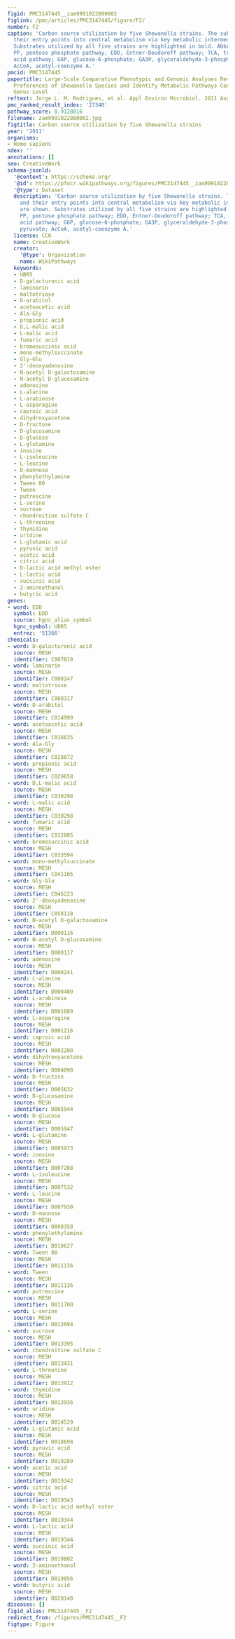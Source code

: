 ```yaml
---
figid: PMC3147445__zam9991022880002
figlink: /pmc/articles/PMC3147445/figure/F2/
number: F2
caption: 'Carbon source utilization by five Shewanella strains. The substrates and
  their entry points into central metabolism via key metabolic intermediates are shown.
  Substrates utilized by all five strains are highlighted in bold. Abbreviations:
  PP, pentose phosphate pathway; EDD, Entner-Doudoroff pathway; TCA, tricarboxylic
  acid pathway; G6P, glucose-6-phosphate; GA3P, glyceraldehyde-3-phosphate; PYR, pyruvate;
  AcCoA, acetyl-coenzyme A.'
pmcid: PMC3147445
papertitle: Large-Scale Comparative Phenotypic and Genomic Analyses Reveal Ecological
  Preferences of Shewanella Species and Identify Metabolic Pathways Conserved at the
  Genus Level   .
reftext: Jorge L. M. Rodrigues, et al. Appl Environ Microbiol. 2011 Aug;77(15):5352-5360.
pmc_ranked_result_index: '27340'
pathway_score: 0.9128816
filename: zam9991022880002.jpg
figtitle: Carbon source utilization by five Shewanella strains
year: '2011'
organisms:
- Homo sapiens
ndex: ''
annotations: []
seo: CreativeWork
schema-jsonld:
  '@context': https://schema.org/
  '@id': https://pfocr.wikipathways.org/figures/PMC3147445__zam9991022880002.html
  '@type': Dataset
  description: 'Carbon source utilization by five Shewanella strains. The substrates
    and their entry points into central metabolism via key metabolic intermediates
    are shown. Substrates utilized by all five strains are highlighted in bold. Abbreviations:
    PP, pentose phosphate pathway; EDD, Entner-Doudoroff pathway; TCA, tricarboxylic
    acid pathway; G6P, glucose-6-phosphate; GA3P, glyceraldehyde-3-phosphate; PYR,
    pyruvate; AcCoA, acetyl-coenzyme A.'
  license: CC0
  name: CreativeWork
  creator:
    '@type': Organization
    name: WikiPathways
  keywords:
  - UBR5
  - D-galacturonic acid
  - laminarin
  - maltotriose
  - D-arabitol
  - acetoacetic acid
  - Ala-Gly
  - propionic acid
  - D,L-malic acid
  - L-malic acid
  - fumaric acid
  - bromosuccinic acid
  - mono-methylsuccinate
  - Gly-Glu
  - 2'-deoxyadenosine
  - N-acetyl D-galactosamine
  - N-acetyl D-glucosamine
  - adenosine
  - L-alanine
  - L-arabinose
  - L-asparagine
  - caproic acid
  - dihydroxyacetone
  - D-fructose
  - D-glucosamine
  - D-glucose
  - L-glutamine
  - inosine
  - L-isoleucine
  - L-leucine
  - D-mannose
  - phenylethylamine
  - Tween 80
  - Tween
  - putrescine
  - L-serine
  - sucrose
  - chondroitine sulfate C
  - L-threonine
  - thymidine
  - uridine
  - L-glutamic acid
  - pyruvic acid
  - acetic acid
  - citric acid
  - D-lactic acid methyl ester
  - L-lactic acid
  - succinic acid
  - 2-aminoethanol
  - butyric acid
genes:
- word: EDD
  symbol: EDD
  source: hgnc_alias_symbol
  hgnc_symbol: UBR5
  entrez: '51366'
chemicals:
- word: D-galacturonic acid
  source: MESH
  identifier: C007819
- word: laminarin
  source: MESH
  identifier: C008247
- word: maltotriose
  source: MESH
  identifier: C008317
- word: D-arabitol
  source: MESH
  identifier: C014999
- word: acetoacetic acid
  source: MESH
  identifier: C016635
- word: Ala-Gly
  source: MESH
  identifier: C028872
- word: propionic acid
  source: MESH
  identifier: C029658
- word: D,L-malic acid
  source: MESH
  identifier: C030298
- word: L-malic acid
  source: MESH
  identifier: C030298
- word: fumaric acid
  source: MESH
  identifier: C032005
- word: bromosuccinic acid
  source: MESH
  identifier: C033594
- word: mono-methylsuccinate
  source: MESH
  identifier: C041105
- word: Gly-Glu
  source: MESH
  identifier: C046223
- word: 2'-deoxyadenosine
  source: MESH
  identifier: C058118
- word: N-acetyl D-galactosamine
  source: MESH
  identifier: D000116
- word: N-acetyl D-glucosamine
  source: MESH
  identifier: D000117
- word: adenosine
  source: MESH
  identifier: D000241
- word: L-alanine
  source: MESH
  identifier: D000409
- word: L-arabinose
  source: MESH
  identifier: D001089
- word: L-asparagine
  source: MESH
  identifier: D001216
- word: caproic acid
  source: MESH
  identifier: D002208
- word: dihydroxyacetone
  source: MESH
  identifier: D004098
- word: D-fructose
  source: MESH
  identifier: D005632
- word: D-glucosamine
  source: MESH
  identifier: D005944
- word: D-glucose
  source: MESH
  identifier: D005947
- word: L-glutamine
  source: MESH
  identifier: D005973
- word: inosine
  source: MESH
  identifier: D007288
- word: L-isoleucine
  source: MESH
  identifier: D007532
- word: L-leucine
  source: MESH
  identifier: D007930
- word: D-mannose
  source: MESH
  identifier: D008358
- word: phenylethylamine
  source: MESH
  identifier: D010627
- word: Tween 80
  source: MESH
  identifier: D011136
- word: Tween
  source: MESH
  identifier: D011136
- word: putrescine
  source: MESH
  identifier: D011700
- word: L-serine
  source: MESH
  identifier: D012694
- word: sucrose
  source: MESH
  identifier: D013395
- word: chondroitine sulfate C
  source: MESH
  identifier: D013431
- word: L-threonine
  source: MESH
  identifier: D013912
- word: thymidine
  source: MESH
  identifier: D013936
- word: uridine
  source: MESH
  identifier: D014529
- word: L-glutamic acid
  source: MESH
  identifier: D018698
- word: pyruvic acid
  source: MESH
  identifier: D019289
- word: acetic acid
  source: MESH
  identifier: D019342
- word: citric acid
  source: MESH
  identifier: D019343
- word: D-lactic acid methyl ester
  source: MESH
  identifier: D019344
- word: L-lactic acid
  source: MESH
  identifier: D019344
- word: succinic acid
  source: MESH
  identifier: D019802
- word: 2-aminoethanol
  source: MESH
  identifier: D019856
- word: butyric acid
  source: MESH
  identifier: D020148
diseases: []
figid_alias: PMC3147445__F2
redirect_from: /figures/PMC3147445__F2
figtype: Figure
---
```

